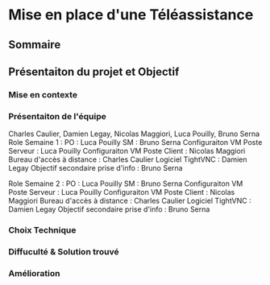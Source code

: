 # Mise en place d'une Téléassistance

## Sommaire

## Présentaiton du projet et Objectif

### Mise en contexte

### Présentaiton de l'équipe
Charles Caulier, Damien Legay, Nicolas Maggiori, Luca Pouilly, Bruno Serna
Role Semaine 1 :
PO : Luca Pouilly
SM : Bruno Serna
Configuraiton VM Poste Serveur  : Luca Pouilly
Configuraiton VM Poste Client : Nicolas Maggiori
Bureau d'accès à distance : Charles Caulier
Logiciel TightVNC :  Damien Legay
Objectif secondaire prise d'info : Bruno Serna

Role Semaine 2 :
PO : Luca Pouilly
SM : Bruno Serna
Configuraiton VM Poste Serveur  : Luca Pouilly
Configuraiton VM Poste Client : Nicolas Maggiori
Bureau d'accès à distance : Charles Caulier
Logiciel TightVNC :  Damien Legay
Objectif secondaire prise d'info : Bruno Serna

### Choix Technique

### Diffuculté & Solution trouvé

### Amélioration 

